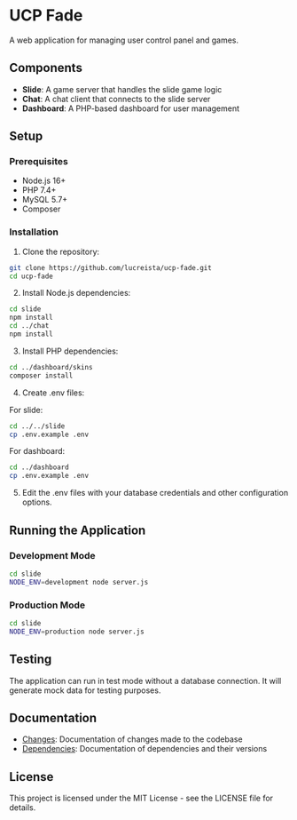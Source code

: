 # UCP Fade

A web application for managing user control panel and games.

## Components

- **Slide**: A game server that handles the slide game logic
- **Chat**: A chat client that connects to the slide server
- **Dashboard**: A PHP-based dashboard for user management

## Setup

### Prerequisites

- Node.js 16+
- PHP 7.4+
- MySQL 5.7+
- Composer

### Installation

1. Clone the repository:
```bash
git clone https://github.com/lucreista/ucp-fade.git
cd ucp-fade
```

2. Install Node.js dependencies:
```bash
cd slide
npm install
cd ../chat
npm install
```

3. Install PHP dependencies:
```bash
cd ../dashboard/skins
composer install
```

4. Create .env files:

For slide:
```bash
cd ../../slide
cp .env.example .env
```

For dashboard:
```bash
cd ../dashboard
cp .env.example .env
```

5. Edit the .env files with your database credentials and other configuration options.

## Running the Application

### Development Mode

```bash
cd slide
NODE_ENV=development node server.js
```

### Production Mode

```bash
cd slide
NODE_ENV=production node server.js
```

## Testing

The application can run in test mode without a database connection. It will generate mock data for testing purposes.

## Documentation

- [Changes](CHANGES.md): Documentation of changes made to the codebase
- [Dependencies](DEPENDENCIES.md): Documentation of dependencies and their versions

## License

This project is licensed under the MIT License - see the LICENSE file for details.